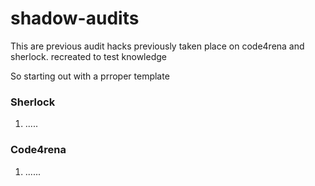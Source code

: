 # shadow-audits
This are previous audit hacks previously taken place on code4rena and sherlock. recreated to test knowledge

So starting out with a prroper template

### Sherlock

1. .....

### Code4rena

1. ......
